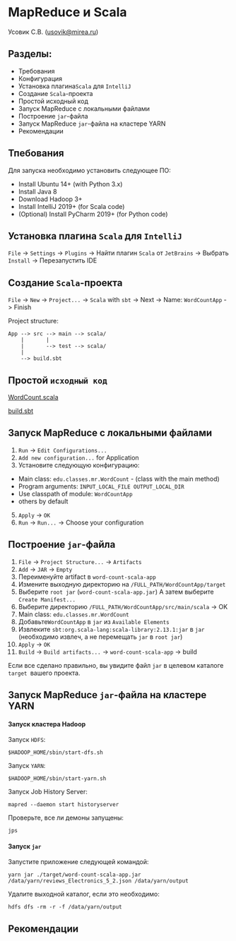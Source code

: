 # MapReduce и Scala
Усовик С.В. (usovik@mirea.ru)

## Разделы:

- Требования
- Конфигурация
- Установка плагина`Scala` для `IntelliJ`
- Создание `Scala`-проекта
- Простой исходный код
- Запуск MapReduce с локальными файлами
- Построение `jar`-файла
- Запуск MapReduce `jar`-файла на кластере YARN
- Рекомендации

## Тпебования

Для запуска необходимо установить следующее ПО:

- Install Ubuntu 14+ (with Python 3.x)
- Install Java 8
- Download Hadoop 3+
- Install IntelliJ 2019+ (for Scala code)
- (Optional) Install PyCharm 2019+ (for Python code)


## Установка плагина `Scala` для `IntelliJ`

`File` -> `Settings` -> `Plugins` -> Найти плагин `Scala` от `JetBrains` -> Выбрать `Install` -> Перезапустить IDE

## Создание `Scala`-проекта

`File` -> `New` -> `Project...` -> `Scala` with `sbt` -> Next ->  Name: `WordCountApp` - > Finish

Project structure:
```
App --> src --> main --> scala/
    |       |
    |       --> test --> scala/
    |    
    --> build.sbt

```


## Простой `исходный код`

[WordCount.scala](../projects/scala/WordCountApp/src/main/scala/edu/classes/mr/WordCount.scala)

[build.sbt](../projects/scala/WordCountApp/build.sbt)

## Запуск MapReduce с локальными файлами

1) `Run` -> `Edit Configurations...`
2) `Add new configuration...` for Application
3) Установите следующую конфигурацию:
- Main class: `edu.classes.mr.WordCount` - (class with the main method)
- Program arguments: `INPUT_LOCAL_FILE OUTPUT_LOCAL_DIR`
- Use classpath of module: `WordCountApp`
- others by default

5) `Apply` -> `OK`
6) `Run` -> `Run...` -> Choose your configuration

## Построение `jar`-файла

1. `File` -> `Project Structure...` -> `Artifacts`
2. `Add` -> `JAR` -> `Empty`
3. Переименуйте artifact в `word-count-scala-app`
4. Измените выходную директорию на `/FULL_PATH/WordCountApp/target`
5. Выберите `root jar` (`word-count-scala-app.jar`) А затем выберите `Create Manifest...`
6. Выберите директорию `/FULL_PATH/WordCountApp/src/main/scala`  -> OK
7. Main class: `edu.classes.mr.WordCount`
8. Добавьте`WordCountApp` в `jar` из `Available Elements`
9. Извлеките `sbt:org.scala-lang:scala-library:2.13.1:jar` в `jar` (необходимо извлеч, а не перемещать `jar` в `root jar`)
10. `Apply` -> `OK`
11. `Build` -> `Build artifacts...` -> `word-count-scala-app` -> build

Если все сделано правильно, вы увидите файл `jar` в целевом каталоге `target `вашего проекта.

## Запуск MapReduce `jar`-файла на кластере YARN

#### Запуск кластера Hadoop

Запуск `HDFS`:

`$HADOOP_HOME/sbin/start-dfs.sh`

Запуск `YARN`:

`$HADOOP_HOME/sbin/start-yarn.sh`

Запуск Job History Server:

`mapred --daemon start historyserver`

Проверьте, все ли демоны запущены:

`jps`

#### Запуск `jar`

Запустите приложение следующей командой:

`yarn jar ./target/word-count-scala-app.jar /data/yarn/reviews_Electronics_5_2.json /data/yarn/output`

Удалите выходной каталог, если это необходимо:

`hdfs dfs -rm -r -f /data/yarn/output`

## Рекомендации